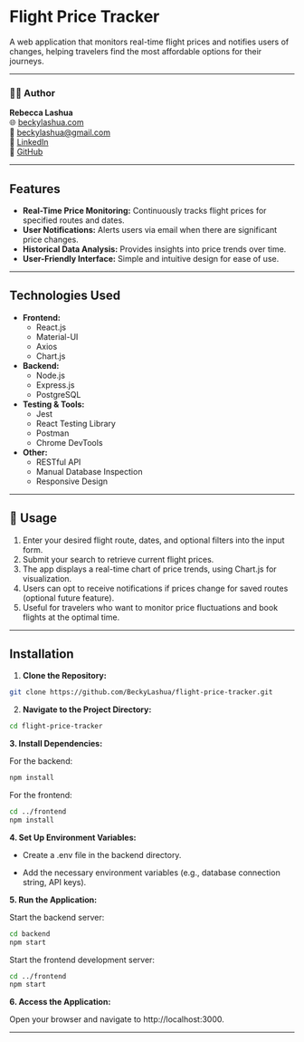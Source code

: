 # Flight Price Tracker

A web application that monitors real-time flight prices and notifies users of changes, helping travelers find the most affordable options for their journeys.

---

### 👩‍💻 Author

**Rebecca Lashua**  
🌐 [beckylashua.com](https://beckylashua.com)   
📧 [beckylashua@gmail.com](mailto:beckylashua@gmail.com)     
🔗 [LinkedIn](https://www.linkedin.com/in/rebecca-lashua-a75096231/)  
🐙 [GitHub](https://github.com/BeckyLashua)

--- 

## Features

- **Real-Time Price Monitoring:** Continuously tracks flight prices for specified routes and dates.
- **User Notifications:** Alerts users via email when there are significant price changes.
- **Historical Data Analysis:** Provides insights into price trends over time.
- **User-Friendly Interface:** Simple and intuitive design for ease of use.

--- 

## Technologies Used

- **Frontend:**
  - React.js
  - Material-UI
  - Axios
  - Chart.js
- **Backend:**
  - Node.js
  - Express.js
  - PostgreSQL
- **Testing & Tools:**
  - Jest
  - React Testing Library
  - Postman
  - Chrome DevTools
- **Other:**
  - RESTful API
  - Manual Database Inspection
  - Responsive Design

---

## 🚀 Usage

1. Enter your desired flight route, dates, and optional filters into the input form.
2. Submit your search to retrieve current flight prices.
3. The app displays a real-time chart of price trends, using Chart.js for visualization.
4. Users can opt to receive notifications if prices change for saved routes (optional future feature).
5. Useful for travelers who want to monitor price fluctuations and book flights at the optimal time.

---

## Installation

1. **Clone the Repository:**
  ```bash
  git clone https://github.com/BeckyLashua/flight-price-tracker.git
  ```
2. **Navigate to the Project Directory:**
  ```bash
  cd flight-price-tracker
  ```
**3. Install Dependencies:**

  For the backend:
  ```bash
  npm install
  ```
  For the frontend:
  ```bash
  cd ../frontend
  npm install
  ```
**4. Set Up Environment Variables:**

* Create a .env file in the backend directory.

* Add the necessary environment variables (e.g., database connection string, API keys).

**5. Run the Application:**

Start the backend server:
```bash
cd backend
npm start
```

Start the frontend development server:
```bash
cd ../frontend
npm start
```

**6. Access the Application:**

Open your browser and navigate to http://localhost:3000.

---

